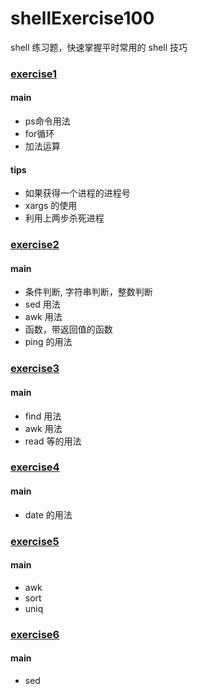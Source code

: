# shellExercise100
shell 练习题，快速掌握平时常用的 shell 技巧

### [exercise1](https://github.com/immotal/shellExercise100/tree/master/exercise1)
#### main
- ps命令用法
- for循环
- 加法运算
#### tips
- 如果获得一个进程的进程号
- xargs 的使用
- 利用上两步杀死进程

### [exercise2](https://github.com/immotal/shellExercise100/tree/master/exercise2)
#### main
- 条件判断, 字符串判断，整数判断
- sed 用法
- awk 用法
- 函数，带返回值的函数
- ping 的用法

### [exercise3](https://github.com/immotal/shellExercise100/tree/master/exercise3)
#### main
- find 用法
- awk 用法
- read 等的用法

### [exercise4](https://github.com/immotal/shellExercise100/tree/master/exercise4)
#### main
- date 的用法

### [exercise5](https://github.com/immotal/shellExercise100/tree/master/exercise5)
#### main
- awk 
- sort
- uniq

### [exercise6](https://github.com/immotal/shellExercise100/tree/master/exercise6)
#### main
- sed 
